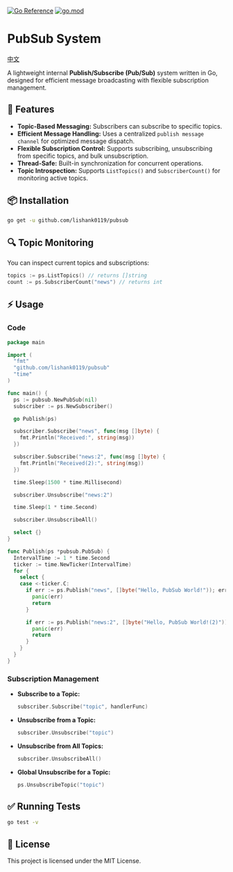 [![Go Reference](https://pkg.go.dev/badge/github.com/lishank0119/pubsub.svg)](https://pkg.go.dev/github.com/lishank0119/pubsub)
[![go.mod](https://img.shields.io/github/go-mod/go-version/lishank0119/pubsub)](go.mod)

# PubSub System
[中文](README.zh-TW.md)

A lightweight internal **Publish/Subscribe (Pub/Sub)** system written in Go, designed for efficient message broadcasting with flexible subscription management.

## 🚀 Features

- **Topic-Based Messaging:** Subscribers can subscribe to specific topics.
- **Efficient Message Handling:** Uses a centralized `publish message channel` for optimized message dispatch.
- **Flexible Subscription Control:** Supports subscribing, unsubscribing from specific topics, and bulk unsubscription.
- **Thread-Safe:** Built-in synchronization for concurrent operations.
- **Topic Introspection:** Supports `ListTopics()` and `SubscriberCount()` for monitoring active topics.

## 📦 Installation

```bash
go get -u github.com/lishank0119/pubsub
```

## 🔍 Topic Monitoring

You can inspect current topics and subscriptions:

```go
topics := ps.ListTopics() // returns []string
count := ps.SubscriberCount("news") // returns int
```

## ⚡ Usage

### Code

```go
package main

import (
  "fmt"
  "github.com/lishank0119/pubsub"
  "time"
)

func main() {
  ps := pubsub.NewPubSub(nil)
  subscriber := ps.NewSubscriber()

  go Publish(ps)

  subscriber.Subscribe("news", func(msg []byte) {
    fmt.Println("Received:", string(msg))
  })

  subscriber.Subscribe("news:2", func(msg []byte) {
    fmt.Println("Received(2):", string(msg))
  })

  time.Sleep(1500 * time.Millisecond)

  subscriber.Unsubscribe("news:2")

  time.Sleep(1 * time.Second)

  subscriber.UnsubscribeAll()

  select {}
}

func Publish(ps *pubsub.PubSub) {
  IntervalTime := 1 * time.Second
  ticker := time.NewTicker(IntervalTime)
  for {
    select {
    case <-ticker.C:
      if err := ps.Publish("news", []byte("Hello, PubSub World!")); err != nil {
        panic(err)
        return
      }

      if err := ps.Publish("news:2", []byte("Hello, PubSub World!(2)")); err != nil {
        panic(err)
        return
      }
    }
  }
}


```



### Subscription Management

- **Subscribe to a Topic:**

  ```go
  subscriber.Subscribe("topic", handlerFunc)
  ```

- **Unsubscribe from a Topic:**

  ```go
  subscriber.Unsubscribe("topic")
  ```

- **Unsubscribe from All Topics:**

  ```go
  subscriber.UnsubscribeAll()
  ```

- **Global Unsubscribe for a Topic:**

  ```go
  ps.UnsubscribeTopic("topic")
  ```

## ✅ Running Tests

```bash
go test -v
```

## 📄 License

This project is licensed under the MIT License.


